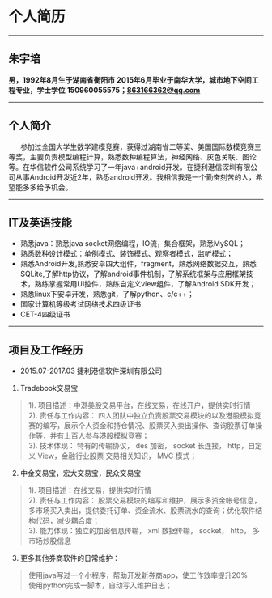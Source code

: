 # 个人简历
---
## 朱宇培
**男，1992年8月生于湖南省衡阳市**
**2015年6月毕业于南华大学，城市地下空间工程专业，学士学位**
**150960055575；863166362@qq.com**

---
## 个人简介
&nbsp;&nbsp;&nbsp;&nbsp;&nbsp;&nbsp;参加过全国大学生数学建模竞赛，获得过湖南省二等奖、美国国际数模竞赛三等奖，主要负责模型编程计算，熟悉数种编程算法，神经网络、灰色关联、图论等。在华信软件公司系统学习了一年java+android开发。在捷利港信深圳有限公司从事Android开发近2年，熟悉android开发。我相信我是一个勤奋刻苦的人，希望能多多给予机会。

---

## IT及英语技能


- 熟悉java：熟悉java socket网络编程，IO流，集合框架，熟悉MySQL； 
- 熟悉数种设计模式：单例模式、装饰模式、观察者模式，监听模式；
- 熟悉Android开发,熟悉安卓四大组件，fragment，熟悉网络数据交互，熟悉SQLite,了解http协议，了解android事件机制，了解系统框架与应用框架技术，熟练掌握常用UI控件，熟练自定义view组件，了解Android SDK开发； 
- 熟悉linux下安卓开发，熟悉git，了解python、c/c++；
- 国家计算机等级考试网络技术四级证书
- CET-4四级证书


---
## 项目及工作经历
- 2015.07-2017.03 捷利港信软件深圳有限公司
1. Tradebook交易宝
> 1). 项目描述：中港美股交易平台，在线交易，在线开户，提供实时行情   
2). 责任与工作内容： 
四人团队中独立负责股票交易模块的以及港股模拟竞赛的编写，展示个人资金和持仓情况、股票买入卖出操作、查询股票订单操作等，并有上百人参与港股模拟竞赛；  
3). 技术体现： 特有的传输协议， des 加密， socket 长连接， http，自定义 View，金融行业股票
交易相关知识， MVC 模式；

2. 中金交易宝，宏大交易宝，民众交易宝
> 1). 项目描述：在线交易，提供实时行情   
2). 责任与工作内容： 
股票交易模块的编写和维护，展示多资金帐号信息，多市场买入卖出，提供委托订单、资金流水、股票流水的查询；优化软件结构代码，减少耦合度；   
3). 能力体现：独立的加密信息传输， xml 数据传输， socket， http， 多市场炒股信息

3. 更多其他券商软件的日常维护：  
> 使用java写过一个小程序，帮助开发新券商app，使工作效率提升20%  
使用python完成一脚本，自动写入维护日志；  





